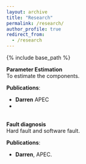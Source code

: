 ```yaml
---
layout: archive
title: "Research"
permalink: /research/
author_profile: true
redirect_from:
  - /research
---
```


{% include base_path %}

**Parameter Estimation** <br />
To estimate the components.

**Publications**: <br />

* **Darren**  APEC<br />
*  <br /> <br />

**Fault diagnosis** <br />
Hard fault and software fault.

**Publications**: <br />
* **Darren**, APEC. <br />

